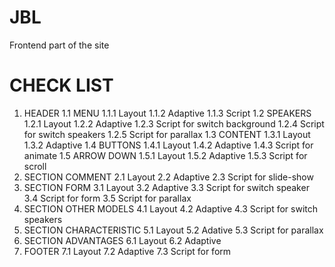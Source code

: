 # JBL
Frontend part of the site

# CHECK LIST
1. HEADER
  1.1 MENU
    1.1.1 Layout
    1.1.2 Adaptive
    1.1.3 Script
  1.2 SPEAKERS
    1.2.1 Layout
    1.2.2 Adaptive
    1.2.3 Script for switch background
    1.2.4 Script for switch speakers
    1.2.5 Script for parallax
  1.3 CONTENT
    1.3.1 Layout
    1.3.2 Adaptive
  1.4 BUTTONS
    1.4.1 Layout
    1.4.2 Adaptive
    1.4.3 Script for animate
  1.5 ARROW DOWN
    1.5.1 Layout
    1.5.2 Adaptive
    1.5.3 Script for scroll
2. SECTION COMMENT
  2.1 Layout
  2.2 Adaptive
  2.3 Script for slide-show
3. SECTION FORM
  3.1 Layout
  3.2 Adaptive
  3.3 Script for switch speaker
  3.4 Script for form
  3.5 Script for parallax
4. SECTION OTHER MODELS
  4.1 Layout
  4.2 Adaptive
  4.3 Script for switch speakers
5. SECTION CHARACTERISTIC
  5.1 Layout
  5.2 Adative
  5.3 Script for parallax
6. SECTION ADVANTAGES
  6.1 Layout
  6.2 Adaptive
7. FOOTER
  7.1 Layout
  7.2 Adaptive
  7.3 Script for form
